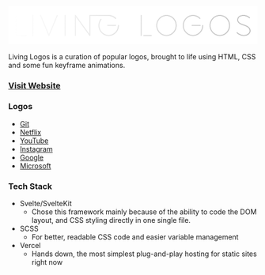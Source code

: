 <img src="https://github.com/AmruthPillai/Living-Logos/blob/main/static/logo.png?raw=true" width="512px" />

Living Logos is a curation of popular logos, brought to life using HTML, CSS and some fun keyframe animations.

### [Visit Website](https://living-logos.vercel.app)

### Logos

- [Git](https://living-logos.vercel.app/logo/git)
- [Netflix](https://living-logos.vercel.app/logo/netflix)
- [YouTube](https://living-logos.vercel.app/logo/youtube)
- [Instagram](https://living-logos.vercel.app/logo/instagram)
- [Google](https://living-logos.vercel.app/logo/google)
- [Microsoft](https://living-logos.vercel.app/logo/microsoft)

### Tech Stack

- Svelte/SvelteKit
  - Chose this framework mainly because of the ability to code the DOM layout, and CSS styling directly in one single file.
- SCSS
  - For better, readable CSS code and easier variable management
- Vercel
  - Hands down, the most simplest plug-and-play hosting for static sites right now
